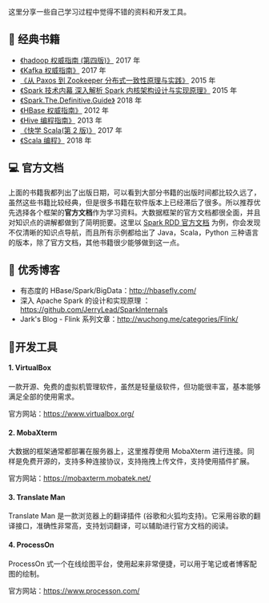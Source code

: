 这里分享一些自己学习过程中觉得不错的资料和开发工具。



## :book: 经典书籍

- [《hadoop 权威指南 (第四版)》](https://book.douban.com/subject/27115351/) 2017 年
- [《Kafka 权威指南》](https://book.douban.com/subject/27665114/) 2017 年
- [《从 Paxos 到 Zookeeper  分布式一致性原理与实践》](https://book.douban.com/subject/26292004/)  2015 年
- [《Spark 技术内幕  深入解析 Spark 内核架构设计与实现原理》](https://book.douban.com/subject/26649141/) 2015 年
- [《Spark.The.Definitive.Guide》](https://book.douban.com/subject/27035127/) 2018 年
- [《HBase 权威指南》](https://book.douban.com/subject/10748460/) 2012 年
- [《Hive 编程指南》](https://book.douban.com/subject/25791255/) 2013 年
- [《快学 Scala(第 2 版)》](https://book.douban.com/subject/27093751/) 2017 年
- [《Scala 编程》](https://book.douban.com/subject/27591387/) 2018 年



## :computer: 官方文档

上面的书籍我都列出了出版日期，可以看到大部分书籍的出版时间都比较久远了，虽然这些书籍比较经典，但是很多书籍在软件版本上已经滞后了很多。所以推荐优先选择各个框架的**官方文档**作为学习资料。大数据框架的官方文档都很全面，并且对知识点的讲解都做到了简明扼要。这里以 [Spark RDD 官方文档](https://spark.apache.org/docs/latest/rdd-programming-guide.html) 为例，你会发现不仅清晰的知识点导航，而且所有示例都给出了 Java，Scala，Python 三种语言的版本，除了官方文档，其他书籍很少能够做到这一点。



## :orange_book: 优秀博客

- 有态度的 HBase/Spark/BigData：http://hbasefly.com/
- 深入 Apache Spark 的设计和实现原理 ： https://github.com/JerryLead/SparkInternals
- Jark's Blog - Flink 系列文章：http://wuchong.me/categories/Flink/ 



## :triangular_ruler:开发工具

#### 1.  VirtualBox

一款开源、免费的虚拟机管理软件，虽然是轻量级软件，但功能很丰富，基本能够满足全部的使用需求。

官方网站：https://www.virtualbox.org/

#### 2. MobaXterm

大数据的框架通常都部署在服务器上，这里推荐使用 MobaXterm 进行连接。同样是免费开源的，支持多种连接协议，支持拖拽上传文件，支持使用插件扩展。

官方网站：https://mobaxterm.mobatek.net/

#### 3. Translate Man

Translate Man 是一款浏览器上的翻译插件 (谷歌和火狐均支持)。它采用谷歌的翻译接口，准确性非常高，支持划词翻译，可以辅助进行官方文档的阅读。

#### 4. ProcessOn

ProcessOn 式一个在线绘图平台，使用起来非常便捷，可以用于笔记或者博客配图的绘制。

官方网站：https://www.processon.com/

